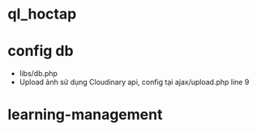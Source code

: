 # ql_hoctap

# config db
- libs/db.php
- Upload ảnh sử dụng Cloudinary api, config tại ajax/upload.php line 9
# learning-management
